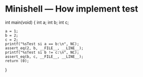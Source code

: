 # Minishell — How implement test

int	main(void)
{
	int	a;
	int	b;
	int	c;

	a = 1;
	b = 2;
	c = 2;
	printf("%sTest si a == b:\n", NC);
	assert_eq(2, b, __FILE__, __LINE__);
	printf("%sTest si b != c:\n", NC);
	assert_eq(b, c, __FILE__, __LINE__);
	return (0);
}

